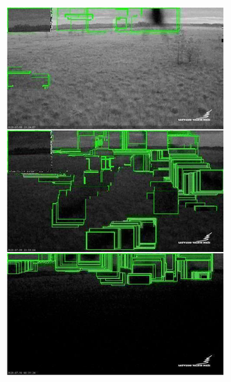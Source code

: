 ![20200709-221929-224934](in/20200709/20200709-221929-224934_0_.jpg)
![20200709-224939-231944](in/20200709/20200709-224939-231944_0_.jpg)
![20200709-231949-234954](in/20200709/20200709-231949-234954_0_.jpg)
